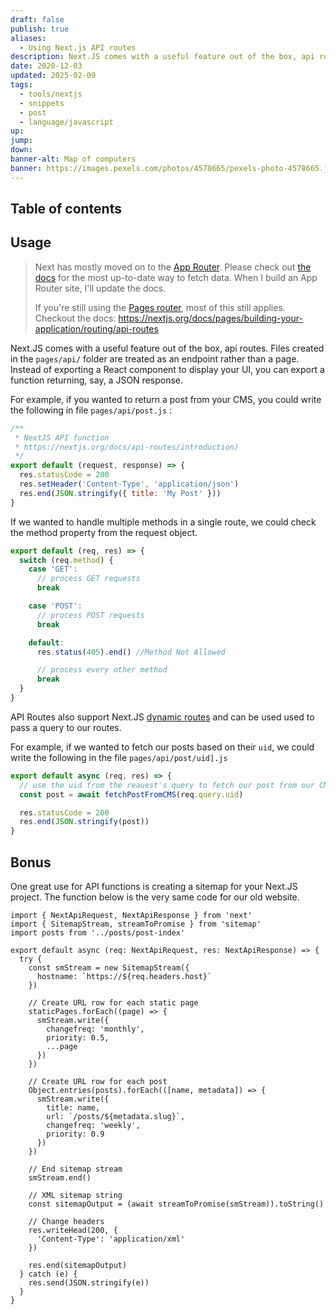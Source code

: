 ```yaml
---
draft: false
publish: true
aliases:
  - Using Next.js API routes
description: Next.JS comes with a useful feature out of the box, api routes. Files created in the `pages/api/` folder are treated as an endpoint rather than a page. Instead of exporting a React component to display your UI, you can export a function returning, say, a JSON response.
date: 2020-12-03
updated: 2025-02-09
tags:
  - tools/nextjs
  - snippets
  - post
  - language/javascript
up: 
jump: 
down: 
banner-alt: Map of computers
banner: https://images.pexels.com/photos/4578665/pexels-photo-4578665.jpeg?auto=compress&cs=tinysrgb&dpr=2&h=750&w=1260
---
```


## Table of contents

## Usage

> Next has mostly moved on to the [App Router](https://nextjs.org/docs/app). Please check out [the docs](https://nextjs.org/docs/app) for the most up-to-date way to fetch data.
> When I build an App Router site, I'll update the docs.
>
> If you're still using the [Pages router](https://nextjs.org/docs/pages), most of this still applies. Checkout the docs:
> https://nextjs.org/docs/pages/building-your-application/routing/api-routes

Next.JS comes with a useful feature out of the box, api routes. Files created in the `pages/api/` folder are treated as an endpoint rather than a page. Instead of exporting a React component to display your UI, you can export a function returning, say, a JSON response.

For example, if you wanted to return a post from your CMS, you could write the following in file `pages/api/post.js` :

```js
/**
 * NextJS API function
 * https://nextjs.org/docs/api-routes/introduction)
 */
export default (request, response) => {
  res.statusCode = 200
  res.setHeader('Content-Type', 'application/json')
  res.end(JSON.stringify({ title: 'My Post' }))
}
```

If we wanted to handle multiple methods in a single route, we could check the method property from the request object.

```js
export default (req, res) => {
  switch (req.method) {
    case 'GET':
      // process GET requests
      break

    case 'POST':
      // process POST requests
      break

    default:
      res.status(405).end() //Method Not Allowed

      // process every other method
      break
  }
}
```

API Routes also support Next.JS [dynamic routes](https://nextjs.org/docs/routing/dynamic-routes) and can be used used to pass a query to our routes.

For example, if we wanted to fetch our posts based on their `uid`, we could write the following in the file `pages/api/post/uid].js`

```js
export default async (req, res) => {
  // use the uid from the reauest's query to fetch our post from our CMS
  const post = await fetchPostFromCMS(req.query.uid)

  res.statusCode = 200
  res.end(JSON.stringify(post))
}
```

## Bonus

One great use for API functions is creating a sitemap for your Next.JS project. The function below is the very same code for our old website.

```tsx
import { NextApiRequest, NextApiResponse } from 'next'
import { SitemapStream, streamToPromise } from 'sitemap'
import posts from '../posts/post-index'

export default async (req: NextApiRequest, res: NextApiResponse) => {
  try {
    const smStream = new SitemapStream({
      hostname: `https://${req.headers.host}`
    })

    // Create URL row for each static page
    staticPages.forEach((page) => {
      smStream.write({
        changefreq: 'monthly',
        priority: 0.5,
        ...page
      })
    })

    // Create URL row for each post
    Object.entries(posts).forEach(([name, metadata]) => {
      smStream.write({
        title: name,
        url: `/posts/${metadata.slug}`,
        changefreq: 'weekly',
        priority: 0.9
      })
    })

    // End sitemap stream
    smStream.end()

    // XML sitemap string
    const sitemapOutput = (await streamToPromise(smStream)).toString()

    // Change headers
    res.writeHead(200, {
      'Content-Type': 'application/xml'
    })

    res.end(sitemapOutput)
  } catch (e) {
    res.send(JSON.stringify(e))
  }
}
```
